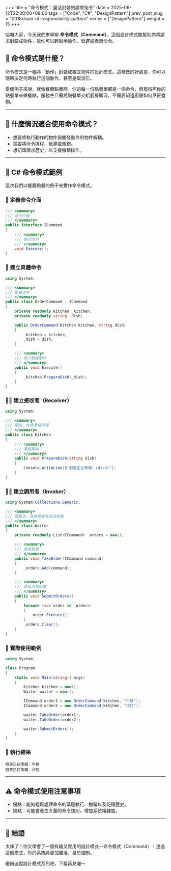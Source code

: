 +++
title = "命令模式：靈活封裝的請求指令"
date = 2025-06-12T22:00:00+08:00
tags = ["Code", "C#", "DesignPattern"]
prev_post_slug = "0018chain-of-responsibility-pattern"
series = ["DesignPattern"]
weight = 15
+++

哈囉大家，今天我們來聊聊 **命令模式（Command）**，這個設計模式能幫助你將請求封裝成物件，讓你可以輕鬆地操作、延遲或撤銷命令。

## 🌟 命令模式是什麼？

命令模式是一種將「動作」封裝成獨立物件的設計模式。這樣做的好處是，你可以隨時決定何時執行這個動作，甚至是取消它。

舉個例子來說，就像餐廳點餐時，你的每一份點餐單都是一個命令，廚房按照你的點餐單來做餐點，服務生只需將點餐單交給廚房即可，不需要知道廚房如何烹飪食物。

---

## 🤔 什麼情況適合使用命令模式？

- 想要將執行動作的物件與觸發動作的物件解耦。
- 需要將命令排程、延遲或撤銷。
- 想記錄請求歷史，以支援撤銷操作。

---

## 🍔 C# 命令模式範例

這次我們以餐廳點餐的例子來實作命令模式。

### 📝 定義命令介面

```csharp
/// <summary>
/// 命令介面
/// </summary>
public interface ICommand
{
    /// <summary>
    /// 執行命令
    /// </summary>
    void Execute();
}
```

### 🍲 建立具體命令

```csharp
using System;

/// <summary>
/// 點餐命令
/// </summary>
public class OrderCommand : ICommand
{
    private readonly Kitchen _kitchen;
    private readonly string _dish;

    public OrderCommand(Kitchen kitchen, string dish)
    {
        _kitchen = kitchen;
        _dish = dish;
    }

    /// <summary>
    /// 執行點餐動作
    /// </summary>
    public void Execute()
    {
        _kitchen.PrepareDish(_dish);
    }
}
```

### 👨‍🍳 建立接收者（Receiver）

```csharp
using System;

/// <summary>
/// 廚房，負責準備料理
/// </summary>
public class Kitchen
{
    /// <summary>
    /// 準備菜餚
    /// </summary>
    public void PrepareDish(string dish)
    {
        Console.WriteLine($"廚房正在準備：{dish}");
    }
}
```

### 🧑‍💼 建立調用者（Invoker）

```csharp
using System.Collections.Generic;

/// <summary>
/// 服務生，負責接收並送出點餐
/// </summary>
public class Waiter
{
    private readonly List<ICommand> _orders = new();

    /// <summary>
    /// 接收點餐
    /// </summary>
    public void TakeOrder(ICommand command)
    {
        _orders.Add(command);
    }

    /// <summary>
    /// 送出所有點餐
    /// </summary>
    public void SubmitOrders()
    {
        foreach (var order in _orders)
        {
            order.Execute();
        }
        _orders.Clear();
    }
}
```

### 🚀 實際使用範例

```csharp
using System;

class Program
{
    static void Main(string[] args)
    {
        Kitchen kitchen = new();
        Waiter waiter = new();

        ICommand order1 = new OrderCommand(kitchen, "牛排");
        ICommand order2 = new OrderCommand(kitchen, "沙拉");

        waiter.TakeOrder(order1);
        waiter.TakeOrder(order2);

        waiter.SubmitOrders();
    }
}
```

### 🎯 執行結果

```
廚房正在準備：牛排
廚房正在準備：沙拉
```

---

## ⚠️ 命令模式使用注意事項

- 優點：能夠輕鬆處理命令的延遲執行、撤銷以及記錄歷史。
- 缺點：可能會產生大量的命令類別，增加系統複雜度。

---

## 🎉 結語

太棒了！你又學會了一個有趣又實用的設計模式—命令模式（Command）！透過這個模式，你的系統將更加靈活、易於控制。

繼續追蹤設計模式系列吧，下篇再見囉～
